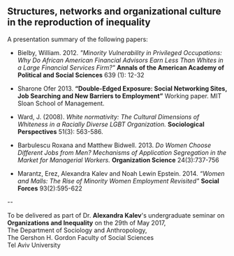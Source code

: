 ## Structures, networks and organizational culture in the reproduction of inequality 

A presentation summary of the following papers:

* Bielby, William. 2012. _"Minority Vulnerability in Privileged Occupations: Why Do African American Financial Advisors Earn Less Than Whites in a Large Financial Services Firm?"_ **Annals of the American Academy of Political and Social Sciences** 639 (1): 12-32

* Sharone Ofer 2013. **“Double-Edged Exposure: Social Networking Sites, Job Searching and New Barriers to Employment”** Working paper. MIT Sloan School of Management. 

* Ward, J. (2008). _White normativity: The Cultural Dimensions of Whiteness in a Racially Diverse LGBT Organization._ **Sociological Perspectives** 51(3): 563-586.

* Barbulescu Roxana and Matthew Bidwell. 2013. _Do Women Choose Different Jobs from Men? Mechanisms of Application Segregation in the Market for Managerial Workers._ **Organization Science** 24(3):737-756

* Marantz, Erez, Alexandra Kalev and Noah Lewin Epstein. 2014. _“Women and Malls: The Rise of Minority Women Employment Revisited"_ **Social Forces** 93(2):595-622

--

To be delivered as part of Dr. **Alexandra Kalev**'s undergraduate seminar on **Organizations and Inequality** on the 29th of May 2017, <br>
The Department of Sociology and Anthropology,<br>The Gershon H. Gordon Faculty of Social Sciences<br> Tel Aviv University